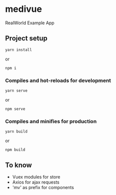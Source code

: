 # medivue
RealWorld Example App

## Project setup
```
yarn install
```
or 
```
npm i
```

### Compiles and hot-reloads for development
```
yarn serve
```
or
```
npm serve
```

### Compiles and minifies for production
```
yarn build
```
or
```
npm build
```

## To know

- Vuex modules for store
- Axios for ajax requests
- 'mv' as prefix for components
